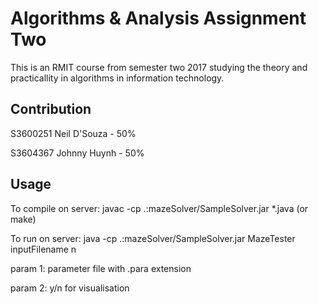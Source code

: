 # Algorithms & Analysis Assignment Two
This is an RMIT course from semester two 2017 studying the theory and practicallity in algorithms in information technology.

## Contribution

S3600251 Neil D'Souza - 50%

S3604367 Johnny Huynh - 50%

## Usage

To compile on server:
javac -cp .:mazeSolver/SampleSolver.jar *.java (or make)

To run on server:
java -cp .:mazeSolver/SampleSolver.jar MazeTester inputFilename n

param 1:
		parameter file with .para extension

param 2:
		y/n for visualisation
